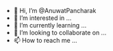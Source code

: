 - 👋 Hi, I’m @AnuwatPancharak
- 👀 I’m interested in ...
- 🌱 I’m currently learning ...
- 💞️ I’m looking to collaborate on ...
- 📫 How to reach me ...

<!---
AnuwatPancharak/AnuwatPancharak is a ✨ special ✨ repository because its `README.md` (this file) appears on your GitHub profile.
You can click the Preview link to take a look at your changes.
--->
